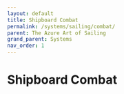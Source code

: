 ```yaml
---
layout: default
title: Shipboard Combat
permalink: /systems/sailing/combat/
parent: The Azure Art of Sailing
grand_parent: Systems
nav_order: 1
---
```


# Shipboard Combat
